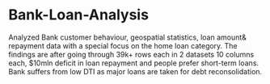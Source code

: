 # Bank-Loan-Analysis
Analyzed Bank customer behaviour, geospatial statistics, loan amount& repayment data with a special focus on the home loan category.
The findings are after going through 39k+ rows each in 2 datasets 10 columns each, $10mln deficit in loan repayment and people prefer short-term loans.
Bank suffers from low DTI as major loans are taken for debt reconsolidation.
